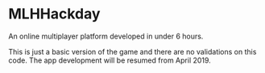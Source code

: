 # MLHHackday
An online multiplayer platform developed in under 6 hours.

This is just a basic version of the game and there are no validations on this code. The app development will be resumed from April 2019.
